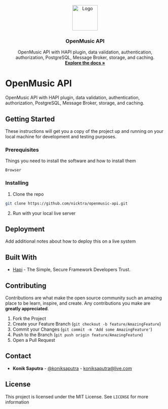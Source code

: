 <p align="center">
  <a href="https://github.com/nicktra/openmusic-api">
    <img src="images/icon.png" alt="Logo" width="80" height="80">
  </a>

  <h3 align="center">OpenMusic API</h3>

  <p align="center">
    OpenMusic API with HAPI plugin, data validation, authentication, authorization, PostgreSQL, Message Broker, storage, and caching.
    <br />
    <a href="https://github.com/nicktra/openmusic-api"><strong>Explore the docs »</strong></a>
  </p>
</p>

# OpenMusic API

OpenMusic API with HAPI plugin, data validation, authentication, authorization, PostgreSQL, Message Broker, storage, and caching.

## Getting Started

These instructions will get you a copy of the project up and running on your local machine for development and testing purposes.

### Prerequisites

Things you need to install the software and how to install them

```
Browser
```

### Installing

1. Clone the repo
```sh
git clone https://github.com/nicktra/openmusic-api.git
```
2. Run with your local live server

## Deployment

Add additional notes about how to deploy this on a live system

## Built With

* [Hapi](https://hapi.dev/) -  The Simple, Secure Framework Developers Trust.

## Contributing

Contributions are what make the open source community such an amazing place to be learn, inspire, and create. Any contributions you make are **greatly appreciated**.

1. Fork the Project
2. Create your Feature Branch (`git checkout -b feature/AmazingFeature`)
3. Commit your Changes (`git commit -m 'Add some AmazingFeature'`)
4. Push to the Branch (`git push origin feature/AmazingFeature`)
5. Open a Pull Request

## Contact

* **Konik Saputra** - [@koniksaputra](https://twitter.com/koniksaputra) - koniksaputra@live.com

## License

This project is licensed under the MIT License. See `LICENSE` for more information